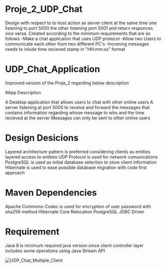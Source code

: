 # Proje_2_UDP_Chat 
Design with respect to to host action as server client at the same time one listening to port 5000 the other listening port 5001 and return responces vice versa. Created according to the minimum requirements that are as follows 
  -Make a chat applicaiion that uses UDP protocol
  -Allow two Users to communicate each other from two different PC's
  -Incoming messages needs to inlude time recieved stamp in "HH:mm:ss" format

# UDP_Chat_Application
Improved version of the Proje_2 regarding below description

#App Description

A Desktop application that allows users to chat with other online users
A server listening at port 5000 to receive and forward the messages that contains information regarding whose message to who and the time recieved at the server
Messages can only be sent to other online users

# Design Desicions
Layered architecture pattern is preferred considering clients as entities layered access to entities
UDP Protocol is used for network comunications
PostgreSQL is used as initial database selection to store client information
Hibernate is used to ease possible database migration with code first approach 

# Maven Dependencies

Apache Commons-Codec is used for encryption of user password with sha256 method
Hibernate Core Relocation
PostgreSQL JDBC Driver

# Requirement

Java 8 is minimum required java version since client controller layer includes some operations using Java Stream API

![UDP_Chat_Multiple_Client](https://user-images.githubusercontent.com/113839940/213135418-fe4d1d26-4028-4f7a-8bde-d50edc6c8984.JPG)
